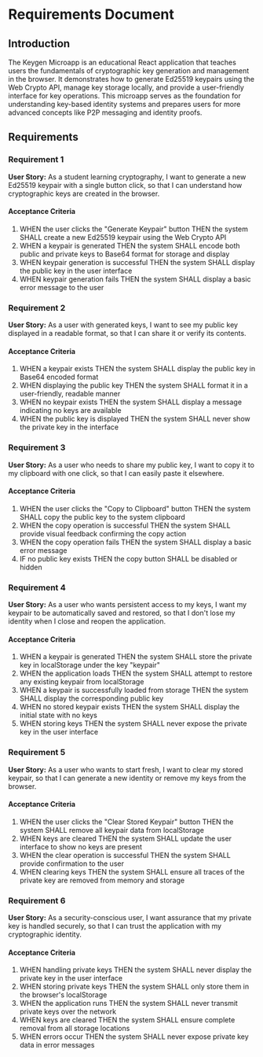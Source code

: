 # Requirements Document

## Introduction

The Keygen Microapp is an educational React application that teaches users the fundamentals of cryptographic key generation and management in the browser. It demonstrates how to generate Ed25519 keypairs using the Web Crypto API, manage key storage locally, and provide a user-friendly interface for key operations. This microapp serves as the foundation for understanding key-based identity systems and prepares users for more advanced concepts like P2P messaging and identity proofs.

## Requirements

### Requirement 1

**User Story:** As a student learning cryptography, I want to generate a new Ed25519 keypair with a single button click, so that I can understand how cryptographic keys are created in the browser.

#### Acceptance Criteria

1. WHEN the user clicks the "Generate Keypair" button THEN the system SHALL create a new Ed25519 keypair using the Web Crypto API
2. WHEN a keypair is generated THEN the system SHALL encode both public and private keys to Base64 format for storage and display
3. WHEN keypair generation is successful THEN the system SHALL display the public key in the user interface
4. WHEN keypair generation fails THEN the system SHALL display a basic error message to the user

### Requirement 2

**User Story:** As a user with generated keys, I want to see my public key displayed in a readable format, so that I can share it or verify its contents.

#### Acceptance Criteria

1. WHEN a keypair exists THEN the system SHALL display the public key in Base64 encoded format
2. WHEN displaying the public key THEN the system SHALL format it in a user-friendly, readable manner
3. WHEN no keypair exists THEN the system SHALL display a message indicating no keys are available
4. WHEN the public key is displayed THEN the system SHALL never show the private key in the interface

### Requirement 3

**User Story:** As a user who needs to share my public key, I want to copy it to my clipboard with one click, so that I can easily paste it elsewhere.

#### Acceptance Criteria

1. WHEN the user clicks the "Copy to Clipboard" button THEN the system SHALL copy the public key to the system clipboard
2. WHEN the copy operation is successful THEN the system SHALL provide visual feedback confirming the copy action
3. WHEN the copy operation fails THEN the system SHALL display a basic error message
4. IF no public key exists THEN the copy button SHALL be disabled or hidden

### Requirement 4

**User Story:** As a user who wants persistent access to my keys, I want my keypair to be automatically saved and restored, so that I don't lose my identity when I close and reopen the application.

#### Acceptance Criteria

1. WHEN a keypair is generated THEN the system SHALL store the private key in localStorage under the key "keypair"
2. WHEN the application loads THEN the system SHALL attempt to restore any existing keypair from localStorage
3. WHEN a keypair is successfully loaded from storage THEN the system SHALL display the corresponding public key
4. WHEN no stored keypair exists THEN the system SHALL display the initial state with no keys
5. WHEN storing keys THEN the system SHALL never expose the private key in the user interface

### Requirement 5

**User Story:** As a user who wants to start fresh, I want to clear my stored keypair, so that I can generate a new identity or remove my keys from the browser.

#### Acceptance Criteria

1. WHEN the user clicks the "Clear Stored Keypair" button THEN the system SHALL remove all keypair data from localStorage
2. WHEN keys are cleared THEN the system SHALL update the user interface to show no keys are present
3. WHEN the clear operation is successful THEN the system SHALL provide confirmation to the user
4. WHEN clearing keys THEN the system SHALL ensure all traces of the private key are removed from memory and storage

### Requirement 6

**User Story:** As a security-conscious user, I want assurance that my private key is handled securely, so that I can trust the application with my cryptographic identity.

#### Acceptance Criteria

1. WHEN handling private keys THEN the system SHALL never display the private key in the user interface
2. WHEN storing private keys THEN the system SHALL only store them in the browser's localStorage
3. WHEN the application runs THEN the system SHALL never transmit private keys over the network
4. WHEN keys are cleared THEN the system SHALL ensure complete removal from all storage locations
5. WHEN errors occur THEN the system SHALL never expose private key data in error messages
